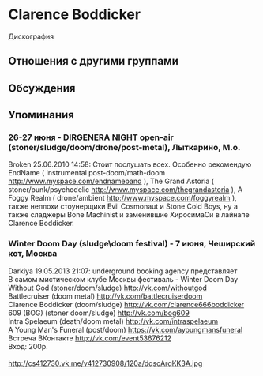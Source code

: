 # Clarence Boddicker

Дискография

## Отношения с другими группами


## Обсуждения


## Упоминания

### 26-27 июня - DIRGENERA NIGHT open-air (stoner/sludge/doom/drone/post-metal), Лыткарино, М.о.

Broken 25.06.2010 14:58:
Стоит послушать всех. Особенно рекомендую EndName ( instrumental post-doom/math-doom <A HREF="http://www.myspace.com/endnameband" TARGET="_blank">http://www.myspace.com/endnameband</A> ), The Grand Astoria ( stoner/punk/psychodelic <A HREF="http://www.myspace.com/thegrandastoria" TARGET="_blank">http://www.myspace.com/thegrandastoria</A> ), A Foggy Realm ( drone/ambient <A HREF="http://www.myspace.com/foggyrealm" TARGET="_blank">http://www.myspace.com/foggyrealm</A> ), также неплохи стоунерщики Evil Cosmonaut и Stone Cold Boys, ну а также сладжеры Bone Machinist и заменившие ХиросимаСи в лайнапе Clarence Boddicker.

### Winter Doom Day (sludge\doom festival) - 7 июня, Чеширский кот, Москва

Darkiya 19.05.2013 21:07:
underground booking agency представляет<BR>В самом мистическом клубе Москвы фестиваль - Winter Doom Day<BR>Without God (stoner/doom/sludge) <A HREF="http://vk.com/withoutgod" TARGET="_blank">http://vk.com/withoutgod</A><BR>Battlecruiser (doom metal) <A HREF="http://vk.com/battlecruiserdoom" TARGET="_blank">http://vk.com/battlecruiserdoom</A><BR>Clarence Boddicker (doom/sludge) <A HREF="http://vk.com/clarence666boddicker" TARGET="_blank">http://vk.com/clarence666boddicker</A><BR>609 (BOG) (stoner doom/sludge) <A HREF="http://vk.com/bog609" TARGET="_blank">http://vk.com/bog609</A><BR>Intra Spelaeum (death/doom metal) <A HREF="http://vk.com/intraspelaeum" TARGET="_blank">http://vk.com/intraspelaeum</A><BR>A Young Man's Funeral (post/doom) https://vk.com/ayoungmansfuneral  <BR>Встреча ВКонтакте  <A HREF="http://vk.com/event53676212" TARGET="_blank">http://vk.com/event53676212</A> <BR>Вход: 200р.<BR><BR><A HREF="http://cs412730.vk.me/v412730908/120a/dqsoArqKK3A.jpg" TARGET="_blank">http://cs412730.vk.me/v412730908/120a/dqsoArqKK3A.jpg</A>

